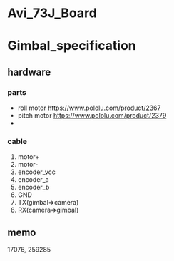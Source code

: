 # Avi_73J_Board

# Gimbal_specification
## hardware
### parts
- roll motor https://www.pololu.com/product/2367
- pitch motor https://www.pololu.com/product/2379
- 
### cable
1. motor+
2. motor- 
3. encoder_vcc
4. encoder_a
5. encoder_b
6. GND
7. TX(gimbal=>camera)
8. RX(camera=>gimbal)

## memo
17076, 259285
